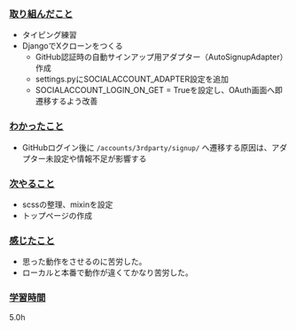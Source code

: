 ### <u>取り組んだこと</u>
- タイピング練習
- DjangoでXクローンをつくる
  - GitHub認証時の自動サインアップ用アダプター（AutoSignupAdapter）作成
  - settings.pyにSOCIALACCOUNT_ADAPTER設定を追加
  - SOCIALACCOUNT_LOGIN_ON_GET = Trueを設定し、OAuth画面へ即遷移するよう改善

### <u>わかったこと</u>
- GitHubログイン後に `/accounts/3rdparty/signup/` へ遷移する原因は、アダプター未設定や情報不足が影響する

### <u>次やること</u>
-  scssの整理、mixinを設定
- トップページの作成

### <u>感じたこと</u>
- 思った動作をさせるのに苦労した。
- ローカルと本番で動作が違くてかなり苦労した。

### <u>学習時間</u>
5.0h